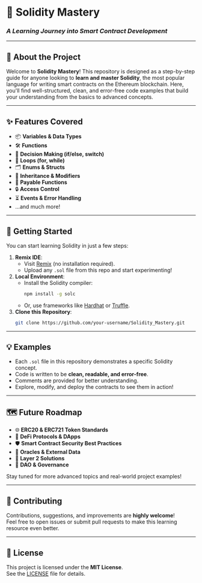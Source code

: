 
# 🚀 Solidity Mastery
### *A Learning Journey into Smart Contract Development*

---

## 📖 About the Project
Welcome to **Solidity Mastery**! This repository is designed as a step-by-step guide for anyone looking to **learn and master Solidity**, the most popular language for writing smart contracts on the Ethereum blockchain. Here, you'll find well-structured, clean, and error-free code examples that build your understanding from the basics to advanced concepts.

---

## ✨ Features Covered
- 📦 **Variables & Data Types**
- 🛠️ **Functions**
- 🔀 **Decision Making (if/else, switch)**
- 🔁 **Loops (for, while)**
- 🗂️ **Enums & Structs**
- 🧬 **Inheritance & Modifiers**
- 🏦 **Payable Functions**
- 🔒 **Access Control**
- ⏳ **Events & Error Handling**
- ...and much more!

---

## 🚀 Getting Started
You can start learning Solidity in just a few steps:
1. **Remix IDE**:  
   - Visit [Remix](https://remix.ethereum.org/) (no installation required).
   - Upload any `.sol` file from this repo and start experimenting!
2. **Local Environment**:  
   - Install the Solidity compiler:  
     ```bash
     npm install -g solc
     ```
   - Or, use frameworks like [Hardhat](https://hardhat.org/) or [Truffle](https://trufflesuite.com/).
3. **Clone this Repository**:  
   ```bash
   git clone https://github.com/your-username/Solidity_Mastery.git
   ```

---

## 💡 Examples
- Each `.sol` file in this repository demonstrates a specific Solidity concept.
- Code is written to be **clean, readable, and error-free**.
- Comments are provided for better understanding.
- Explore, modify, and deploy the contracts to see them in action!

---

## 🗺️ Future Roadmap
- 🌐 **ERC20 & ERC721 Token Standards**
- 💱 **DeFi Protocols & DApps**
- 🛡️ **Smart Contract Security Best Practices**
- 🧩 **Oracles & External Data**
- 🔗 **Layer 2 Solutions**
- 👥 **DAO & Governance**

Stay tuned for more advanced topics and real-world project examples!

---

## 🤝 Contributing
Contributions, suggestions, and improvements are **highly welcome**!  
Feel free to open issues or submit pull requests to make this learning resource even better.

---

## 📄 License
This project is licensed under the **MIT License**.  
See the [LICENSE](LICENSE) file for details.